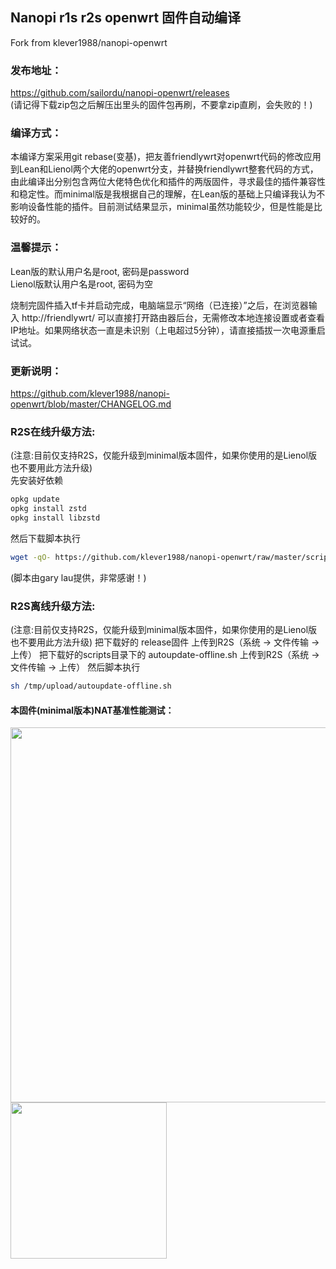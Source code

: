 ## Nanopi r1s r2s openwrt 固件自动编译
Fork from klever1988/nanopi-openwrt

### 发布地址：

https://github.com/sailordu/nanopi-openwrt/releases  
(请记得下载zip包之后解压出里头的固件包再刷，不要拿zip直刷，会失败的！)

### 编译方式：

本编译方案采用git rebase(变基)，把友善friendlywrt对openwrt代码的修改应用到Lean和Lienol两个大佬的openwrt分支，并替换friendlywrt整套代码的方式，由此编译出分别包含两位大佬特色优化和插件的两版固件，寻求最佳的插件兼容性和稳定性。而minimal版是我根据自己的理解，在Lean版的基础上只编译我认为不影响设备性能的插件。目前测试结果显示，minimal虽然功能较少，但是性能是比较好的。

### 温馨提示：

Lean版的默认用户名是root, 密码是password  
Lienol版默认用户名是root, 密码为空

烧制完固件插入tf卡并启动完成，电脑端显示“网络（已连接）”之后，在浏览器输入 http://friendlywrt/ 可以直接打开路由器后台，无需修改本地连接设置或者查看IP地址。如果网络状态一直是未识别（上电超过5分钟），请直接插拔一次电源重启试试。

### 更新说明：

https://github.com/klever1988/nanopi-openwrt/blob/master/CHANGELOG.md

### R2S在线升级方法:
(注意:目前仅支持R2S，仅能升级到minimal版本固件，如果你使用的是Lienol版也不要用此方法升级)  
先安装好依赖
```bash
opkg update
opkg install zstd
opkg install libzstd
```
然后下载脚本执行
```bash
wget -qO- https://github.com/klever1988/nanopi-openwrt/raw/master/scripts/autoupdate.sh | sh
```
(脚本由gary lau提供，非常感谢！)

### R2S离线升级方法:
(注意:目前仅支持R2S，仅能升级到minimal版本固件，如果你使用的是Lienol版也不要用此方法升级)
把下载好的 release固件 上传到R2S（系统 -> 文件传输 -> 上传）
把下载好的scripts目录下的 autoupdate-offline.sh 上传到R2S（系统 -> 文件传输 -> 上传）
然后脚本执行
```bash
sh /tmp/upload/autoupdate-offline.sh
```
#### 本固件(minimal版本)NAT基准性能测试：

<img src="https://github.com/klever1988/nanopi-openwrt/raw/master/assets/NAT.jpg" width="600" /><img src="https://raw.githubusercontent.com/klever1988/nanopi-openwrt/master/assets/Acc.jpg" width="250" />
